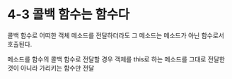 # 4-3 콜백 함수는 함수다

콜백 함수로 어떠한 객체 메소드를 전달하더라도 그 메소드는 메소드가 아닌 함수로서 호출된다.

메소드를 함수의 콜백 함수로 전달할 경우 객체를 this로 하는 메소드를 그대로 전달한 것이 아니라 가리키는 함수만 전달